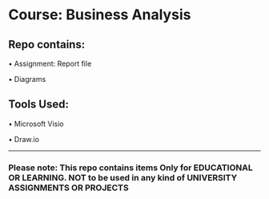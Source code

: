 <h1>Course: Business Analysis </h1>

<h2>Repo contains:</h2>
<p>&bull; Assignment: Report file</p>
<p>&bull; Diagrams</p>

<h2>Tools Used:</h2>
<p>&bull; Microsoft Visio</p>
<p>&bull; Draw.io</p>

<hr>

<h3>Please note: This repo contains items Only for EDUCATIONAL OR LEARNING. NOT to be used in any kind of UNIVERSITY ASSIGNMENTS OR PROJECTS</h3>

